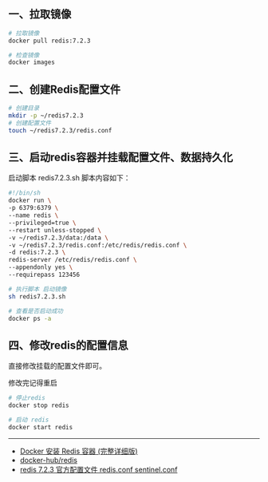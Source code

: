 ## 一、拉取镜像
```bash
# 拉取镜像
docker pull redis:7.2.3

# 检查镜像
docker images
```


## 二、创建Redis配置文件
```bash
# 创建目录
mkdir -p ~/redis7.2.3
# 创建配置文件
touch ~/redis7.2.3/redis.conf
```


## 三、启动redis容器并挂载配置文件、数据持久化
启动脚本 redis7.2.3.sh 脚本内容如下：
```bash
#!/bin/sh
docker run \
-p 6379:6379 \
--name redis \
--privileged=true \
--restart unless-stopped \
-v ~/redis7.2.3/data:/data \
-v ~/redis7.2.3/redis.conf:/etc/redis/redis.conf \
-d redis:7.2.3 \
redis-server /etc/redis/redis.conf \
--appendonly yes \
--requirepass 123456
```
```bash
# 执行脚本 启动镜像
sh redis7.2.3.sh

# 查看是否启动成功
docker ps -a
```


## 四、修改redis的配置信息
直接修改挂载的配置文件即可。

修改完记得重启
```bash
# 停止redis  
docker stop redis

# 启动 redis 
docker start redis
```


---
- [Docker 安装 Redis 容器 (完整详细版)](https://blog.csdn.net/BThinker/article/details/123374236)
- [docker-hub/redis](https://hub.docker.com/_/redis)
- [redis 7.2.3 官方配置文件 redis.conf sentinel.conf](https://blog.csdn.net/wuyujin1997/article/details/135094906)
